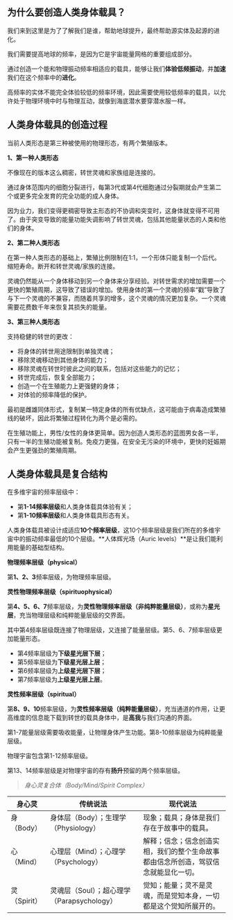## 为什么要创造人类身体载具？

我们来到这里是为了了解我们是谁，帮助地球提升，最终帮助源实体及起源的进化。

我们需要提高地球的频率，是因为它是宇宙能量网格的重要组成部分。

通过创造一个能和物理振动频率相适应的载具，能够让我们**体验低频振动**，并**加速**我们在这个频率中的**进化**。

高频率的实体不能完全体验较低的频率环境，因此需要使用较低频率的载具，以允许处于物理环境中时与物理互动，就像到海底潜水要穿潜水服一样。


## 人类身体载具的创造过程

当前人类形态是第三种被使用的物理形态，有两个繁殖版本。

**1、第一种人类形态**

不像现在的版本这么稠密，转世灵魂和家族组是连接的。

通过身体范围内的细胞分裂进行，每第3代或第4代细胞通过分裂期就会产生第二个或更多完全发育的完全功能的成人身体。

因为业力，我们变得更稠密导致主形态的不协调和突变时，这身体就变得不可用了。由于突变导致的能量功能失调影响了转世灵魂，包括其他能量状态的人类和他们的身体。

**2、第二种人类形态**

在第一种人类形态的基础上，繁殖比例限制在1:1，一个形体只能复制一个后代。缩短寿命。断开和转世灵魂/家族的连接。

灵魂仍然能从一个身体移动到另一个身体来分享经验。对转世需求的增加需要一个更快的繁殖周期，这导致了错误的增加。使用身体的第一个灵魂的频率“戳”导致了与下一个灵魂的不兼容，而随着共享的增多，这个灵魂的情况更加复杂。一个灵魂需要花费数千年来恢复其损失的能量。

**3、第三种人类形态**

支持稳健的转世的更改：

- 将身体的转世用途限制到单独灵魂；
- 移除灵魂移动到其他身体的能力；
- 移除灵魂在转世时彼此之间的联系，包括对这些能力的记忆；
- 转世完成后，恢复全部能力；
- 创造一个在生殖能力上更强健的身体；
- 对体验的频率降低的保护。

最初是雌雄同体形式，复制某一特定身体的所有优缺点，这可能由于病毒造成繁殖线的破坏，因此将繁殖过程转化为两个是必需的。

在生殖功能上，男性/女性的身体更简单。因为创造人类形态的蓝图男女各一半，只有一半的生殖功能被复制。免疫力更强，在安全无污染的环境中，更快的妊娠期会产生更强劲的繁殖周期。


## 人类身体载具是复合结构

在多维宇宙的频率层级中：

- 第**1-14频率层级**和人类身体载具体验有关；
- 第**1-10频率层级**和人类身体载具形态有关。

人类身体载具被设计成适应**10个频率层级**，这10个频率层级是我们所在的多维宇宙中的振动频率最低的10个层级。**人体辉光场（Auric levels）**是让我们能利用能量的基础型结构。

**物理频率层级（physical）**

第**1、2、3**频率层级，为物理频率层级。

**灵性物理频率层级（spirituophysical）**

第**4、5、6、7**频率层级，为**灵性物理频率层级（非纯粹能量层级）**，或称为**星光层**，充当物理层级和纯粹能量层级的交界面。

其中第4频率层级既连接了物理层级，又连接了能量层级。第5、6、7频率层级更加能量形态。

- 第4频率层级为**下级星光层下层**；
- 第5频率层级为**下级星光层上层**；
- 第6频率层级为**上级星光层下层**；
- 第7频率层级为**上级星光层上层**。

**灵性频率层级（spiritual）**

第**8、9、10**频率层级，为**灵性频率层级（纯粹能量层级）**，充当通道的作用，让更高维度的信息能下载到转世的载具身体中，是**高我**与我们沟通的界面。

第1-7能量层级需要吸收能量，让物理身体产生功能。第8-10频率层级为纯粹能量层级。

物理宇宙包含第1-12频率层级。

第13、14频率层级是对物理宇宙的存有**扬升**预留的两个频率层级。


> *身心灵复合体（Body/Mind/Spirit Complex）*

身心灵|传统说法|现代说法
---|---|---
身（Body）|身体层（Body）；生理学（Physiology）|现象；载具；身体是我们存在于故事中的载具。
心（Mind）|心理层（Mind）；心理学（Psychology）|解释；信念；信念创造实相，我们的整个生命故事都由信念所创造，驾驭信念就能显化一切。
灵（Spirit）|灵魂层（Soul）；超心理学（Parapsychology）|觉知；能量；灵不是灵魂，而是觉知本身，一切都是这个觉知所展开的。